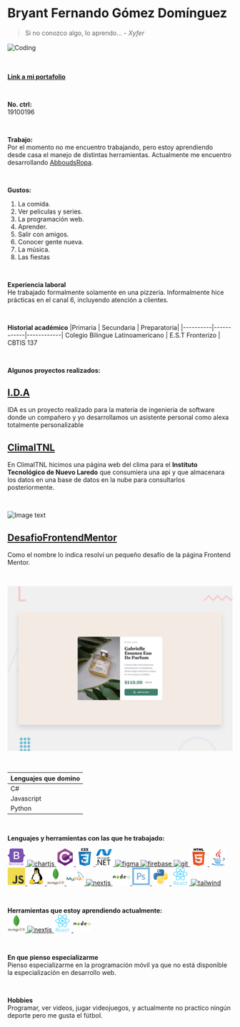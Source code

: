 # Bryant Fernando Gómez Domínguez 

> Si no conozco algo, lo aprendo... - _Xyfer_

<img align= "center" alt="Coding" width="400" src="https://c.tenor.com/2uyENRmiUt0AAAAC/coding.gif">

<br>
<br>
<br>

**[Link a mi portafolio](https://xyfer-portfolio.netlify.app/)**

<br>

**No. ctrl:**  
19100196

<br>

**Trabajo:**  
Por el momento no me encuentro trabajando, pero estoy aprendiendo desde casa el manejo de distintas herramientas. Actualmente me encuentro desarrollando [AbboudsRopa](https://github.com/FernandoGmz2001/abbouds-ropa).

<br>

**Gustos:**  

1. La comida.
2. Ver peliculas y series.
3. La programación web.
4. Aprender.
5. Salir con amigos.
6. Conocer gente nueva.
7. La música.
8. Las fiestas

<br>

**Experiencia laboral**  
He trabajado formalmente solamente en una pizzería.
Informalmente hice prácticas en el canal 6, incluyendo atención a clientes.

<br>

**Historial académico**
|Primaria | Secundaria | Preparatoria|
|----------|------------|------------|
Colegio Bilingue Latinoamericano | E.S.T Fronterizo | CBTIS 137

<br>

**Algunos proyectos realizados:**  

## [I.D.A](https://github.com/BryanTG1221/IDA) 
IDA es un proyecto realizado para la materia de ingenieria de software donde un compañero y yo desarrollamos un asistente personal como alexa totalmente personalizable

## [ClimaITNL](https://github.com/ZTStudios/ClimaITNL) 
En ClimaITNL hicimos una página web del clima para el **Instituto Tecnológico de Nuevo Laredo** que consumiera una api y que almacenara los datos en una base de datos en la nube para consultarlos posteriormente.

<br>

![Image text](https://camo.githubusercontent.com/d87d20621329cac8294050b9fe2393b8261390b5d59fc80962c1a3a1159db725/68747470733a2f2f6d656469612e646973636f72646170702e6e65742f6174746163686d656e74732f3938333530353233313230393937353835382f3938363738333934303738303131383035372f756e6b6e6f776e2e706e673f77696474683d363037266865696768743d363833)

## [DesafioFrontendMentor](https://github.com/FernandoGmz2001/DesafioFrontEnd) 
Como el nombre lo indica resolví un pequeño desafío de la página Frontend Mentor.

<br>

![Image text](https://github.com/FernandoGmz2001/DesafioFrontEnd/raw/main/design/desktop-preview.jpg)

<br>

| Lenguajes que domino |
| -------------------- |
| C#                   |
| Javascript           |
| Python               |

<br>

**Lenguajes y herramientas con las que he trabajado:**  

<p align="left"> <a href="https://getbootstrap.com" target="_blank" rel="noreferrer"> <img src="https://raw.githubusercontent.com/devicons/devicon/master/icons/bootstrap/bootstrap-plain-wordmark.svg" alt="bootstrap" width="40" height="40"/> </a> <a href="https://www.chartjs.org" target="_blank" rel="noreferrer"> <img src="https://www.chartjs.org/media/logo-title.svg" alt="chartjs" width="40" height="40"/> </a> <a href="https://www.w3schools.com/cs/" target="_blank" rel="noreferrer"> <img src="https://raw.githubusercontent.com/devicons/devicon/master/icons/csharp/csharp-original.svg" alt="csharp" width="40" height="40"/> </a> <a href="https://www.w3schools.com/css/" target="_blank" rel="noreferrer"> <img src="https://raw.githubusercontent.com/devicons/devicon/master/icons/css3/css3-original-wordmark.svg" alt="css3" width="40" height="40"/> </a> <a href="https://dotnet.microsoft.com/" target="_blank" rel="noreferrer"> <img src="https://raw.githubusercontent.com/devicons/devicon/master/icons/dot-net/dot-net-original-wordmark.svg" alt="dotnet" width="40" height="40"/> </a> <a href="https://www.figma.com/" target="_blank" rel="noreferrer"> <img src="https://www.vectorlogo.zone/logos/figma/figma-icon.svg" alt="figma" width="40" height="40"/> </a> <a href="https://firebase.google.com/" target="_blank" rel="noreferrer"> <img src="https://www.vectorlogo.zone/logos/firebase/firebase-icon.svg" alt="firebase" width="40" height="40"/> </a> <a href="https://git-scm.com/" target="_blank" rel="noreferrer"> <img src="https://www.vectorlogo.zone/logos/git-scm/git-scm-icon.svg" alt="git" width="40" height="40"/> </a> <a href="https://www.w3.org/html/" target="_blank" rel="noreferrer"> <img src="https://raw.githubusercontent.com/devicons/devicon/master/icons/html5/html5-original-wordmark.svg" alt="html5" width="40" height="40"/> </a> <a href="https://www.java.com" target="_blank" rel="noreferrer"> <img src="https://raw.githubusercontent.com/devicons/devicon/master/icons/java/java-original.svg" alt="java" width="40" height="40"/> </a> <a href="https://developer.mozilla.org/en-US/docs/Web/JavaScript" target="_blank" rel="noreferrer"> <img src="https://raw.githubusercontent.com/devicons/devicon/master/icons/javascript/javascript-original.svg" alt="javascript" width="40" height="40"/> </a> <a href="https://www.linux.org/" target="_blank" rel="noreferrer"> <img src="https://raw.githubusercontent.com/devicons/devicon/master/icons/linux/linux-original.svg" alt="linux" width="40" height="40"/> </a> <a href="https://www.mongodb.com/" target="_blank" rel="noreferrer"> <img src="https://raw.githubusercontent.com/devicons/devicon/master/icons/mongodb/mongodb-original-wordmark.svg" alt="mongodb" width="40" height="40"/> </a> <a href="https://www.mysql.com/" target="_blank" rel="noreferrer"> <img src="https://raw.githubusercontent.com/devicons/devicon/master/icons/mysql/mysql-original-wordmark.svg" alt="mysql" width="40" height="40"/> </a> <a href="https://nextjs.org/" target="_blank" rel="noreferrer"> <img src="https://cdn.worldvectorlogo.com/logos/nextjs-2.svg" alt="nextjs" width="40" height="40"/> </a> <a href="https://nodejs.org" target="_blank" rel="noreferrer"> <img src="https://raw.githubusercontent.com/devicons/devicon/master/icons/nodejs/nodejs-original-wordmark.svg" alt="nodejs" width="40" height="40"/> </a> <a href="https://www.photoshop.com/en" target="_blank" rel="noreferrer"> <img src="https://raw.githubusercontent.com/devicons/devicon/master/icons/photoshop/photoshop-line.svg" alt="photoshop" width="40" height="40"/> </a> <a href="https://www.python.org" target="_blank" rel="noreferrer"> <img src="https://raw.githubusercontent.com/devicons/devicon/master/icons/python/python-original.svg" alt="python" width="40" height="40"/> </a> <a href="https://reactjs.org/" target="_blank" rel="noreferrer"> <img src="https://raw.githubusercontent.com/devicons/devicon/master/icons/react/react-original-wordmark.svg" alt="react" width="40" height="40"/> </a> <a href="https://tailwindcss.com/" target="_blank" rel="noreferrer"> <img src="https://www.vectorlogo.zone/logos/tailwindcss/tailwindcss-icon.svg" alt="tailwind" width="40" height="40"/> </a> </p>

<br>

**Herramientas que estoy aprendiendo actualmente:**  
<a href="https://www.mongodb.com/" target="_blank" rel="noreferrer"> <img src="https://raw.githubusercontent.com/devicons/devicon/master/icons/mongodb/mongodb-original-wordmark.svg" alt="mongodb" width="40" height="40"/> </a><a href="https://nextjs.org/" target="_blank" rel="noreferrer"> <img src="https://cdn.worldvectorlogo.com/logos/nextjs-2.svg" alt="nextjs" width="40" height="40"/> </a><a href="https://reactjs.org/" target="_blank" rel="noreferrer"> <img src="https://raw.githubusercontent.com/devicons/devicon/master/icons/react/react-original-wordmark.svg" alt="react" width="40" height="40"/> </a><a href="https://nodejs.org" target="_blank" rel="noreferrer"> <img src="https://raw.githubusercontent.com/devicons/devicon/master/icons/nodejs/nodejs-original-wordmark.svg" alt="nodejs" width="40" height="40"/> </a>

<br>

**En que pienso especializarme**  
Pienso especializarme en la programación móvil ya que no está disponible la especialización en desarrollo web.

<br>

**Hobbies**  
Programar, ver videos, jugar videojuegos, y actualmente no practico ningún deporte pero me gusta el fútbol.
